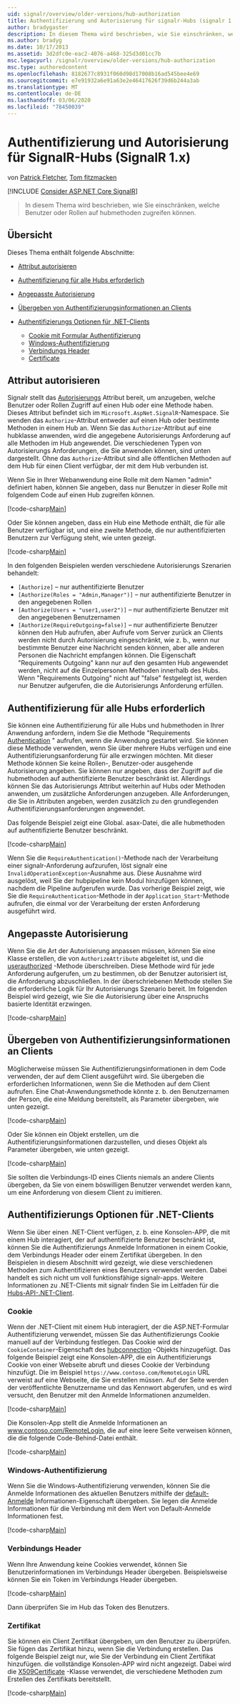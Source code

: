 ```yaml
---
uid: signalr/overview/older-versions/hub-authorization
title: Authentifizierung und Autorisierung für signalr-Hubs (signalr 1. x) | Microsoft-Dokumentation
author: bradygaster
description: In diesem Thema wird beschrieben, wie Sie einschränken, welche Benutzer oder Rollen auf hubmethoden zugreifen können.
ms.author: bradyg
ms.date: 10/17/2013
ms.assetid: 3d2dfc0e-eac2-4076-a468-325d3d01cc7b
msc.legacyurl: /signalr/overview/older-versions/hub-authorization
msc.type: authoredcontent
ms.openlocfilehash: 8182677c8931f060d98d17008b16ad545bee4e69
ms.sourcegitcommit: e7e91932a6e91a63e2e46417626f39d6b244a3ab
ms.translationtype: MT
ms.contentlocale: de-DE
ms.lasthandoff: 03/06/2020
ms.locfileid: "78450039"
---
```

# <a name="authentication-and-authorization-for-signalr-hubs-signalr-1x"></a>Authentifizierung und Autorisierung für SignalR-Hubs (SignalR 1.x)

von [Patrick Fletcher](https://github.com/pfletcher), [Tom fitzmacken](https://github.com/tfitzmac)

[!INCLUDE [Consider ASP.NET Core SignalR](~/includes/signalr/signalr-version-disambiguation.md)]

> In diesem Thema wird beschrieben, wie Sie einschränken, welche Benutzer oder Rollen auf hubmethoden zugreifen können.

## <a name="overview"></a>Übersicht

Dieses Thema enthält folgende Abschnitte:

- [Attribut autorisieren](#authorizeattribute)
- [Authentifizierung für alle Hubs erforderlich](#requireauth)
- [Angepasste Autorisierung](#custom)
- [Übergeben von Authentifizierungsinformationen an Clients](#passauth)
- [Authentifizierungs Optionen für .NET-Clients](#authoptions)

    - [Cookie mit Formular Authentifizierung](#cookie)
    - [Windows-Authentifizierung](#windows)
    - [Verbindungs Header](#header)
    - [Certificate](#certificate)

<a id="authorizeattribute"></a>

## <a name="authorize-attribute"></a>Attribut autorisieren

Signalr stellt das [Autorisierungs](https://msdn.microsoft.com/library/microsoft.aspnet.signalr.authorizeattribute(v=vs.111).aspx) Attribut bereit, um anzugeben, welche Benutzer oder Rollen Zugriff auf einen Hub oder eine Methode haben. Dieses Attribut befindet sich im `Microsoft.AspNet.SignalR`-Namespace. Sie wenden das `Authorize`-Attribut entweder auf einen Hub oder bestimmte Methoden in einem Hub an. Wenn Sie das `Authorize`-Attribut auf eine hubklasse anwenden, wird die angegebene Autorisierungs Anforderung auf alle Methoden im Hub angewendet. Die verschiedenen Typen von Autorisierungs Anforderungen, die Sie anwenden können, sind unten dargestellt. Ohne das `Authorize`-Attribut sind alle öffentlichen Methoden auf dem Hub für einen Client verfügbar, der mit dem Hub verbunden ist.

Wenn Sie in Ihrer Webanwendung eine Rolle mit dem Namen "admin" definiert haben, können Sie angeben, dass nur Benutzer in dieser Rolle mit folgendem Code auf einen Hub zugreifen können.

[!code-csharp[Main](hub-authorization/samples/sample1.cs)]

Oder Sie können angeben, dass ein Hub eine Methode enthält, die für alle Benutzer verfügbar ist, und eine zweite Methode, die nur authentifizierten Benutzern zur Verfügung steht, wie unten gezeigt.

[!code-csharp[Main](hub-authorization/samples/sample2.cs)]

In den folgenden Beispielen werden verschiedene Autorisierungs Szenarien behandelt:

- `[Authorize]` – nur authentifizierte Benutzer
- `[Authorize(Roles = "Admin,Manager")]` – nur authentifizierte Benutzer in den angegebenen Rollen
- `[Authorize(Users = "user1,user2")]` – nur authentifizierte Benutzer mit den angegebenen Benutzernamen
- `[Authorize(RequireOutgoing=false)]` – nur authentifizierte Benutzer können den Hub aufrufen, aber Aufrufe vom Server zurück an Clients werden nicht durch Autorisierung eingeschränkt, wie z. b., wenn nur bestimmte Benutzer eine Nachricht senden können, aber alle anderen Personen die Nachricht empfangen können. Die Eigenschaft "Requirements Outgoing" kann nur auf den gesamten Hub angewendet werden, nicht auf die Einzelpersonen Methoden innerhalb des Hubs. Wenn "Requirements Outgoing" nicht auf "false" festgelegt ist, werden nur Benutzer aufgerufen, die die Autorisierungs Anforderung erfüllen.

<a id="requireauth"></a>

## <a name="require-authentication-for-all-hubs"></a>Authentifizierung für alle Hubs erforderlich

Sie können eine Authentifizierung für alle Hubs und hubmethoden in Ihrer Anwendung anfordern, indem Sie die Methode "Requirements [Authentication](https://msdn.microsoft.com/library/microsoft.aspnet.signalr.hubpipelineextensions.requireauthentication(v=vs.111).aspx) " aufrufen, wenn die Anwendung gestartet wird. Sie können diese Methode verwenden, wenn Sie über mehrere Hubs verfügen und eine Authentifizierungsanforderung für alle erzwingen möchten. Mit dieser Methode können Sie keine Rollen-, Benutzer-oder ausgehende Autorisierung angeben. Sie können nur angeben, dass der Zugriff auf die hubmethoden auf authentifizierte Benutzer beschränkt ist. Allerdings können Sie das Autorisierungs Attribut weiterhin auf Hubs oder Methoden anwenden, um zusätzliche Anforderungen anzugeben. Alle Anforderungen, die Sie in Attributen angeben, werden zusätzlich zu den grundlegenden Authentifizierungsanforderungen angewendet.

Das folgende Beispiel zeigt eine Global. asax-Datei, die alle hubmethoden auf authentifizierte Benutzer beschränkt.

[!code-csharp[Main](hub-authorization/samples/sample3.cs)]

Wenn Sie die `RequireAuthentication()`-Methode nach der Verarbeitung einer signalr-Anforderung aufzurufen, löst signalr eine `InvalidOperationException`-Ausnahme aus. Diese Ausnahme wird ausgelöst, weil Sie der hubpipeline kein Modul hinzufügen können, nachdem die Pipeline aufgerufen wurde. Das vorherige Beispiel zeigt, wie Sie die `RequireAuthentication`-Methode in der `Application_Start`-Methode aufrufen, die einmal vor der Verarbeitung der ersten Anforderung ausgeführt wird.

<a id="custom"></a>

## <a name="customized-authorization"></a>Angepasste Autorisierung

Wenn Sie die Art der Autorisierung anpassen müssen, können Sie eine Klasse erstellen, die von `AuthorizeAttribute` abgeleitet ist, und die [userauthorized](https://msdn.microsoft.com/library/microsoft.aspnet.signalr.authorizeattribute.userauthorized(v=vs.111).aspx) -Methode überschreiben. Diese Methode wird für jede Anforderung aufgerufen, um zu bestimmen, ob der Benutzer autorisiert ist, die Anforderung abzuschließen. In der überschriebenen Methode stellen Sie die erforderliche Logik für Ihr Autorisierungs Szenario bereit. Im folgenden Beispiel wird gezeigt, wie Sie die Autorisierung über eine Anspruchs basierte Identität erzwingen.

[!code-csharp[Main](hub-authorization/samples/sample4.cs)]

<a id="passauth"></a>

## <a name="pass-authentication-information-to-clients"></a>Übergeben von Authentifizierungsinformationen an Clients

Möglicherweise müssen Sie Authentifizierungsinformationen in dem Code verwenden, der auf dem Client ausgeführt wird. Sie übergeben die erforderlichen Informationen, wenn Sie die Methoden auf dem Client aufrufen. Eine Chat-Anwendungsmethode könnte z. b. den Benutzernamen der Person, die eine Meldung bereitstellt, als Parameter übergeben, wie unten gezeigt.

[!code-csharp[Main](hub-authorization/samples/sample5.cs)]

Oder Sie können ein Objekt erstellen, um die Authentifizierungsinformationen darzustellen, und dieses Objekt als Parameter übergeben, wie unten gezeigt.

[!code-csharp[Main](hub-authorization/samples/sample6.cs)]

Sie sollten die Verbindungs-ID eines Clients niemals an andere Clients übergeben, da Sie von einem böswilligen Benutzer verwendet werden kann, um eine Anforderung von diesem Client zu imitieren.

<a id="authoptions"></a>

## <a name="authentication-options-for-net-clients"></a>Authentifizierungs Optionen für .NET-Clients

Wenn Sie über einen .NET-Client verfügen, z. b. eine Konsolen-APP, die mit einem Hub interagiert, der auf authentifizierte Benutzer beschränkt ist, können Sie die Authentifizierungs Anmelde Informationen in einem Cookie, dem Verbindungs Header oder einem Zertifikat übergeben. In den Beispielen in diesem Abschnitt wird gezeigt, wie diese verschiedenen Methoden zum Authentifizieren eines Benutzers verwendet werden. Dabei handelt es sich nicht um voll funktionsfähige signalr-apps. Weitere Informationen zu .NET-Clients mit signalr finden Sie im Leitfaden für die [Hubs-API-.NET-Client](../guide-to-the-api/hubs-api-guide-net-client.md).

<a id="cookie"></a>

### <a name="cookie"></a>Cookie

Wenn der .NET-Client mit einem Hub interagiert, der die ASP.NET-Formular Authentifizierung verwendet, müssen Sie das Authentifizierungs Cookie manuell auf der Verbindung festlegen. Das Cookie wird der `CookieContainer`-Eigenschaft des [hubconnection](https://msdn.microsoft.com/library/microsoft.aspnet.signalr.client.hubs.hubconnection(v=vs.111).aspx) -Objekts hinzugefügt. Das folgende Beispiel zeigt eine Konsolen-APP, die ein Authentifizierungs Cookie von einer Webseite abruft und dieses Cookie der Verbindung hinzufügt. Die im Beispiel `https://www.contoso.com/RemoteLogin` URL verweist auf eine Webseite, die Sie erstellen müssen. Auf der Seite werden der veröffentlichte Benutzername und das Kennwort abgerufen, und es wird versucht, den Benutzer mit den Anmelde Informationen anzumelden.

[!code-csharp[Main](hub-authorization/samples/sample7.cs)]

Die Konsolen-App stellt die Anmelde Informationen an www.contoso.com/RemoteLogin, die auf eine leere Seite verweisen können, die die folgende Code-Behind-Datei enthält.

[!code-csharp[Main](hub-authorization/samples/sample8.cs)]

<a id="windows"></a>

### <a name="windows-authentication"></a>Windows-Authentifizierung

Wenn Sie die Windows-Authentifizierung verwenden, können Sie die Anmelde Informationen des aktuellen Benutzers mithilfe der [default-Anmelde](https://msdn.microsoft.com/library/system.net.credentialcache.defaultcredentials.aspx) Informationen-Eigenschaft übergeben. Sie legen die Anmelde Informationen für die Verbindung mit dem Wert von Default-Anmelde Informationen fest.

[!code-csharp[Main](hub-authorization/samples/sample9.cs?highlight=6)]

<a id="header"></a>

### <a name="connection-header"></a>Verbindungs Header

Wenn Ihre Anwendung keine Cookies verwendet, können Sie Benutzerinformationen im Verbindungs Header übergeben. Beispielsweise können Sie ein Token im Verbindungs Header übergeben.

[!code-csharp[Main](hub-authorization/samples/sample10.cs?highlight=6)]

Dann überprüfen Sie im Hub das Token des Benutzers.

<a id="certificate"></a>

### <a name="certificate"></a>Zertifikat

Sie können ein Client Zertifikat übergeben, um den Benutzer zu überprüfen. Sie fügen das Zertifikat hinzu, wenn Sie die Verbindung erstellen. Das folgende Beispiel zeigt nur, wie Sie der Verbindung ein Client Zertifikat hinzufügen. die vollständige Konsolen-APP wird nicht angezeigt. Dabei wird die [X509Certificate](https://msdn.microsoft.com/library/system.security.cryptography.x509certificates.x509certificate.aspx) -Klasse verwendet, die verschiedene Methoden zum Erstellen des Zertifikats bereitstellt.

[!code-csharp[Main](hub-authorization/samples/sample11.cs?highlight=6)]
